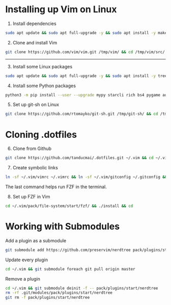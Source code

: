# Installing up Vim on Linux

1. Install dependencies

```bash
sudo apt update && sudo apt full-upgrade -y && sudo apt install -y make build-essential libncurses5-dev git
```

2. Clone and install Vim

```bash
git clone https://github.com/vim/vim.git /tmp/vim/ && cd /tmp/vim/src/ && make && sudo make install && cd /tmp/ && rm -rf vim/ && cd
```

---

3. Install some Linux packages

```bash
sudo apt update && sudo apt full-upgrade -y && sudo apt install -y tree figlet hugo fzf python3 python3-pip pandoc texlive-latex-extra sqlformat python3-q-text-as-data net-tools ipcalc vsftpd nethogs nmap aircrack-ng fd-find mlocate
```

4. Install some Python packages

```bash
python3 -m pip install --user --upgrade mypy starcli rich bs4 pygame autopep8 pytest
```

5. Set up git-sh on Linux

```bash
git clone https://github.com/rtomayko/git-sh.git /tmp/git-sh/ && cd /tmp/git-sh/ && make && sudo make install && cd /tmp/ && rm -rf git-sh/ && cd
```

# Cloning .dotfiles

6. Clone from Github

```bash
git clone https://github.com/tanducmai/.dotfiles.git ~/.vim && cd ~/.vim && git submodule update --init --recursive --remote
```

7. Create symbolic links

```bash
ln -sf ~/.vim/vimrc ~/.vimrc && ln -sf ~/.vim/gitconfig ~/.gitconfig && ln -sf ~/.vim/bashrc ~/.bashrc && ln -s $(which fdfind) ~/.local/bin/fd
```

The last command helps run FZF in the terminal.

8. Set up FZF in Vim

```bash
cd ~/.vim/pack/file-system/start/fzf/ && ./install && cd
```

# Working with Submodules

Add a plugin as a submodule

```bash
git submodule add https://github.com/preservim/nerdtree pack/plugins/start/nerdtree
```

Update every plugin

```bash
cd ~/.vim && git submodule foreach git pull origin master
```

Remove a plugin

```bash
cd ~/.vim && git submodule deinit -f -- pack/plugins/start/nerdtree
rm -rf .git/modules/pack/plugins/start/nerdtree
git rm -f pack/plugins/start/nerdtree
```
